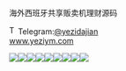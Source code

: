 海外西班牙共享贩卖机理财源码<p dir="auto"><a target="_blank" rel="noopener noreferrer nofollow" href="https://camo.githubusercontent.com/d614d90677fbc2e34c7c62ebc68c82379d87a57c4beaf05af65fec7ba6b72e36/68747470733a2f2f63646e2d69636f6e732d706e672e666c617469636f6e2e636f6d2f3531322f323131312f323131313634362e706e67"><img src="https://camo.githubusercontent.com/d614d90677fbc2e34c7c62ebc68c82379d87a57c4beaf05af65fec7ba6b72e36/68747470733a2f2f63646e2d69636f6e732d706e672e666c617469636f6e2e636f6d2f3531322f323131312f323131313634362e706e67" alt="Telegram Icon" style="width: 16px; max-width: 100%;" data-canonical-src="https://cdn-icons-png.flaticon.com/512/2111/2111646.png"></a>Telegram:<a href="https://t.me/yezidajian" rel="nofollow">@yezidajian</a><br><a href="https://www.yeziym.com/">www.yeziym.com</a></p><img src="https://github.com/yeziym/haiwaixibanyagong_2b/blob/main/5sQmg.png"><img src="https://github.com/yeziym/haiwaixibanyagong_2b/blob/main/iuaZg.png"><img src="https://github.com/yeziym/haiwaixibanyagong_2b/blob/main/BogaJ.png"><img src="https://github.com/yeziym/haiwaixibanyagong_2b/blob/main/vEG1L.png"><img src="https://github.com/yeziym/haiwaixibanyagong_2b/blob/main/xaFaA.png"><img src="https://github.com/yeziym/haiwaixibanyagong_2b/blob/main/7WoNE.png"><img src="https://github.com/yeziym/haiwaixibanyagong_2b/blob/main/TK9lu.png"><img src="https://github.com/yeziym/haiwaixibanyagong_2b/blob/main/sWUgp.png"><img src="https://github.com/yeziym/haiwaixibanyagong_2b/blob/main/o9nny.png">